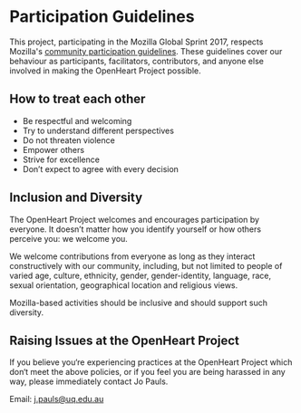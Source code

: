 <!--- MOZILLA COMMUNITY PARTICIPATION GUIDLINES --->
# Participation Guidelines

This project, participating in the Mozilla Global Sprint 2017, respects Mozilla's [community participation guidelines](https://www.mozilla.org/en-US/about/governance/policies/participation/). These guidelines cover our behaviour as participants, facilitators, contributors, and anyone else involved in making the OpenHeart Project possible.

## How to treat each other

* Be respectful and welcoming
* Try to understand different perspectives
* Do not threaten violence
* Empower others
* Strive for excellence
* Don’t expect to agree with every decision

## Inclusion and Diversity

The OpenHeart Project welcomes and encourages participation by everyone. It doesn’t matter how you identify yourself or how others perceive you: we welcome you.

We welcome contributions from everyone as long as they interact constructively with our community, including, but not limited to people of varied age, culture, ethnicity, gender, gender-identity, language, race, sexual orientation, geographical location and religious views.

Mozilla-based activities should be inclusive and should support such diversity.

## Raising Issues at the OpenHeart Project

If you believe you‘re experiencing practices at the OpenHeart Project which don‘t meet the above policies, or if you feel you are being harassed in any way, please immediately contact Jo Pauls.

Email: j.pauls@uq.edu.au

<!--- END MOZILLA COMMUNITY PARTICIPATION GUIDLINES --->
